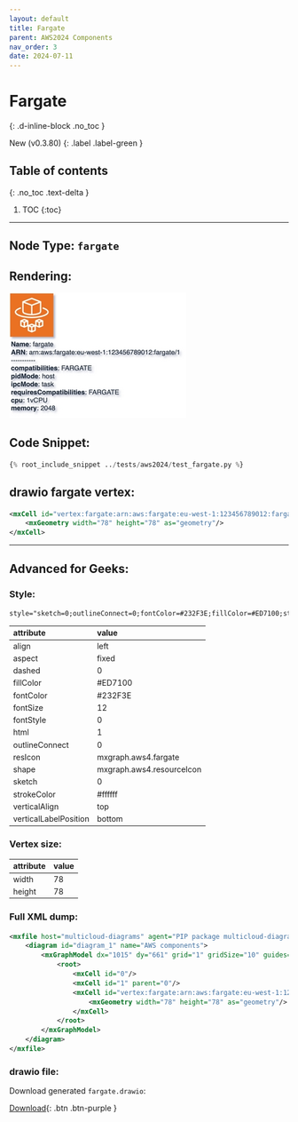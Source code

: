 ```yaml
---
layout: default
title: Fargate
parent: AWS2024 Components
nav_order: 3
date: 2024-07-11
---
```


# Fargate
{: .d-inline-block .no_toc }

New (v0.3.80)
{: .label .label-green }

## Table of contents
{: .no_toc .text-delta }

1. TOC
{:toc}

---


## Node Type: ``fargate``

## Rendering:

![lambda](output/jpg/fargate.jpg)

## Code Snippet:

```python
{% root_include_snippet ../tests/aws2024/test_fargate.py %}
```

## drawio fargate vertex:

```xml
<mxCell id="vertex:fargate:arn:aws:fargate:eu-west-1:123456789012:fargate/1" parent="1" vertex="1">
    <mxGeometry width="78" height="78" as="geometry"/>
</mxCell>
```
---

## Advanced for Geeks:

### Style:
```html
style="sketch=0;outlineConnect=0;fontColor=#232F3E;fillColor=#ED7100;strokeColor=#ffffff;dashed=0;verticalLabelPosition=bottom;verticalAlign=top;align=left;html=1;fontSize=12;fontStyle=0;aspect=fixed;shape=mxgraph.aws4.resourceIcon;resIcon=mxgraph.aws4.fargate;"
```

| attribute | value |
|:----------|:------|
|align| left |
|aspect| fixed |
|dashed| 0 |
|fillColor| #ED7100 |
|fontColor| #232F3E |
|fontSize| 12 |
|fontStyle| 0 |
|html| 1 |
|outlineConnect| 0 |
|resIcon| mxgraph.aws4.fargate |
|shape| mxgraph.aws4.resourceIcon |
|sketch| 0 |
|strokeColor| #ffffff |
|verticalAlign| top |
|verticalLabelPosition| bottom |

### Vertex size:

| attribute | value |
|:---------|:-----------|
| width    | 78  |
| height   |78|

### Full XML dump:
```xml
<mxfile host="multicloud-diagrams" agent="PIP package multicloud-diagrams. Generate resources in draw.io compatible format for Cloud infrastructure. Copyrights @ Roman Tsypuk 2023. MIT license." type="MultiCloud">
    <diagram id="diagram_1" name="AWS components">
        <mxGraphModel dx="1015" dy="661" grid="1" gridSize="10" guides="1" tooltips="1" connect="1" arrows="1" fold="1" page="1" pageScale="1" pageWidth="850" pageHeight="1100" math="0" shadow="1">
            <root>
                <mxCell id="0"/>
                <mxCell id="1" parent="0"/>
                <mxCell id="vertex:fargate:arn:aws:fargate:eu-west-1:123456789012:fargate/1" value="&lt;b&gt;Name&lt;/b&gt;: fargate&lt;BR&gt;&lt;b&gt;ARN&lt;/b&gt;: arn:aws:fargate:eu-west-1:123456789012:fargate/1&lt;BR&gt;-----------&lt;BR&gt;&lt;b&gt;compatibilities&lt;/b&gt;: FARGATE&lt;BR&gt;&lt;b&gt;pidMode&lt;/b&gt;: host&lt;BR&gt;&lt;b&gt;ipcMode&lt;/b&gt;: task&lt;BR&gt;&lt;b&gt;requiresCompatibilities&lt;/b&gt;: FARGATE&lt;BR&gt;&lt;b&gt;cpu&lt;/b&gt;: 1vCPU&lt;BR&gt;&lt;b&gt;memory&lt;/b&gt;: 2048" style="sketch=0;outlineConnect=0;fontColor=#232F3E;fillColor=#ED7100;strokeColor=#ffffff;dashed=0;verticalLabelPosition=bottom;verticalAlign=top;align=left;html=1;fontSize=12;fontStyle=0;aspect=fixed;shape=mxgraph.aws4.resourceIcon;resIcon=mxgraph.aws4.fargate;" parent="1" vertex="1">
                    <mxGeometry width="78" height="78" as="geometry"/>
                </mxCell>
            </root>
        </mxGraphModel>
    </diagram>
</mxfile>
```

### drawio file:

Download generated ``fargate.drawio``:

[Download](output/drawio/fargate.drawio){: .btn .btn-purple }
